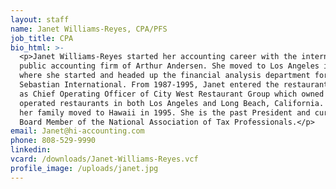 ```yaml
---
layout: staff
name: Janet Williams-Reyes, CPA/PFS
job_title: CPA
bio_html: >-
  <p>Janet Williams-Reyes started her accounting career with the international
  public accounting firm of Arthur Andersen. She moved to Los Angeles in 1984
  where she started and headed up the financial analysis department for
  Sebastian International. From 1987-1995, Janet entered the restaurant industry
  as Chief Operating Officer of City West Restaurant Group which owned and
  operated restaurants in both Los Angeles and Long Beach, California. She and
  her family moved to Hawaii in 1995. She is the past President and current
  Board Member of the National Association of Tax Professionals.</p>
email: Janet@hi-accounting.com
phone: 808-529-9990
linkedin:
vcard: /downloads/Janet-Williams-Reyes.vcf
profile_image: /uploads/janet.jpg
---
```

